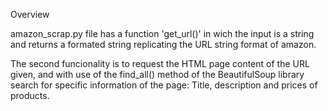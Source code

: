 Overview

amazon_scrap.py file has a function 'get_url()' in wich the input is a string and returns a formated string
replicating the URL string format of amazon.

The second funcionality is to request the HTML page content of the URL given, and with use of the find_all() method of the BeautifulSoup library 
search for specific information of the page: Title, description and prices of products.
